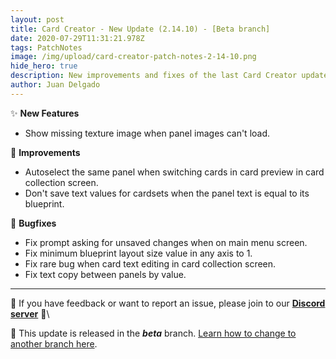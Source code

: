 ```yaml
---
layout: post
title: Card Creator - New Update (2.14.10) - [Beta branch]
date: 2020-07-29T11:31:21.978Z
tags: PatchNotes
image: /img/upload/card-creator-patch-notes-2-14-10.png
hide_hero: true
description: New improvements and fixes of the last Card Creator update!
author: Juan Delgado
---
```

✨ **New Features**

* Show missing texture image when panel images can't load.

🔧 **Improvements**

* Autoselect the same panel when switching cards in card preview in card collection screen.
* Don't save text values for cardsets when the panel text is equal to its blueprint.

🐛 **Bugfixes**

* Fix prompt asking for unsaved changes when on main menu screen.
* Fix minimum blueprint layout size value in any axis to 1.
* Fix rare bug when card text editing in card collection screen.
* Fix text copy between panels by value.

---

📌 If you have feedback or want to report an issue, please join to our **[Discord server](http://discord.gg/pixelatto)** 💬\

📌 This update is released in the ***beta*** branch. [Learn how to change to another branch here](/blog/beta-and-legacy-versions).